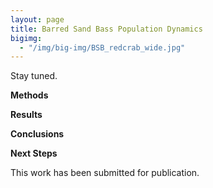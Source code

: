 ```yaml
---
layout: page
title: Barred Sand Bass Population Dynamics
bigimg:
  - "/img/big-img/BSB_redcrab_wide.jpg"
---
```

Stay tuned.

**Methods**


**Results**


**Conclusions**


**Next Steps**

This work has been submitted for publication.

  
  
